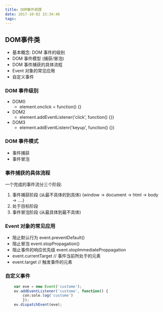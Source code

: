 ```yaml
---
title: DOM事件梳理
date: 2017-10-02 15:34:46
tags:
---
```


## DOM事件类
- 基本概念: DOM 事件的级别
- DOM 事件模型 (捕获/冒泡)
- DOM 事件捕获的具体流程
- Event 对象的常见应用
- 自定义事件

### DOM 事件级别
- DOM0
    +  element.onclick = function() {}
- DOM2
    + element.addEventListener('click', function() {})
- DOM3
    + element.addEventListenr('keyup', function() {})

### DOM 事件模式
- 事件捕获
- 事件冒泡

### 事件捕获的具体流程
一个完成的事件流分三个阶段:
1. 事件捕获阶段 (从最不具体的到具体) (window -> document -> html -> body -> ....)
2. 处于目标阶段 
3. 事件冒泡阶段 (从最具体到最不具体)

### Event 对象的常见应用
- 阻止默认行为 event.preventDefault()
- 阻止冒泡 event.stopPropagation()
- 阻止事件的响应优先级 event.stopImmediateProppagation
- event.currentTarget // 事件当前所处于的元素
- event.target // 触发事件的元素

### 自定义事件
```javascript
    var eve = new Event('custome');
    ev.addEventListener('custome', function() {
        con;sole.log('custome')
        });
    ev.dispatchEvent(eve);
```